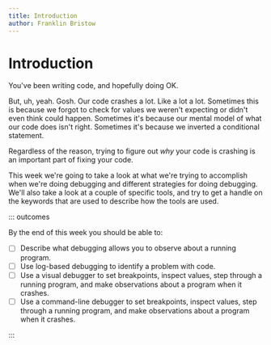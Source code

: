 ```yaml
---
title: Introduction
author: Franklin Bristow
---
```


Introduction
============

You've been writing code, and hopefully doing OK.

But, uh, yeah. Gosh. Our code crashes a lot. Like a lot a lot. Sometimes this is
because we forgot to check for values we weren't expecting or didn't even think
could happen. Sometimes it's because our mental model of what our code does
isn't right. Sometimes it's because we inverted a conditional statement.

Regardless of the reason, trying to figure out *why* your code is crashing is an
important part of fixing your code.

This week we're going to take a look at what we're trying to accomplish when
we're doing debugging and different strategies for doing debugging. We'll also
take a look at a couple of specific tools, and try to get a handle on the
keywords that are used to describe how the tools are used.

::: outcomes

By the end of this week you should be able to:

* [ ] Describe what debugging allows you to observe about a running program.
* [ ] Use log-based debugging to identify a problem with code.
* [ ] Use a visual debugger to set breakpoints, inspect values, step through a
  running program, and make observations about a program when it crashes.
* [ ] Use a command-line debugger to set breakpoints, inspect values, step
  through a running program, and make observations about a program when it
  crashes.

:::
